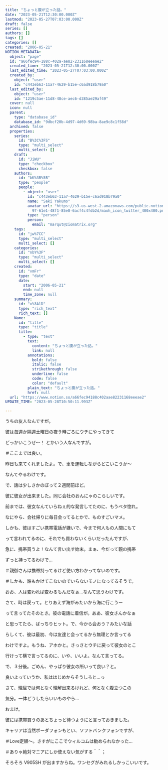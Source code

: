 ```yaml
---
title: "ちょっと腹が立った話。"
date: "2023-05-21T12:30:00.000Z"
lastmod: "2023-05-27T07:03:00.000Z"
draft: false
series: []
authors: []
tags: []
categories: []
created: "2006-05-21"
NOTION_METADATA:
  object: "page"
  id: "a66fec94-188c-402a-ae82-231168eeeae2"
  created_time: "2023-05-21T12:30:00.000Z"
  last_edited_time: "2023-05-27T07:03:00.000Z"
  created_by:
    object: "user"
    id: "c443eb63-11a7-4629-b15e-c6ad918b79a0"
  last_edited_by:
    object: "user"
    id: "1219c5ae-11d8-48ce-aec6-d385ae29af49"
  cover: null
  icon: null
  parent:
    type: "database_id"
    database_id: "9dbcf20b-4d97-4d69-98ba-8ae9c8c1f58d"
  archived: false
  properties:
    series:
      id: "B%3C%3FS"
      type: "multi_select"
      multi_select: []
    draft:
      id: "JiWU"
      type: "checkbox"
      checkbox: false
    authors:
      id: "bK%3B%5B"
      type: "people"
      people:
        - object: "user"
          id: "c443eb63-11a7-4629-b15e-c6ad918b79a0"
          name: "Saki Yakumo"
          avatar_url: "https://s3-us-west-2.amazonaws.com/public.notion-static.com/3ad1c4\
            97-61e1-48f1-85e8-6acf4c4fdb2d/maoh_icon_twitter_400x400.png"
          type: "person"
          person:
            email: "marqut@ziomatrix.org"
    tags:
      id: "jw%7CC"
      type: "multi_select"
      multi_select: []
    categories:
      id: "nbY%3F"
      type: "multi_select"
      multi_select: []
    created:
      id: "vmFr"
      type: "date"
      date:
        start: "2006-05-21"
        end: null
        time_zone: null
    summary:
      id: "x%3AlD"
      type: "rich_text"
      rich_text: []
    Name:
      id: "title"
      type: "title"
      title:
        - type: "text"
          text:
            content: "ちょっと腹が立った話。"
            link: null
          annotations:
            bold: false
            italic: false
            strikethrough: false
            underline: false
            code: false
            color: "default"
          plain_text: "ちょっと腹が立った話。"
          href: null
  url: "https://www.notion.so/a66fec94188c402aae82231168eeeae2"
UPDATE_TIME: "2023-05-28T10:50:11.993Z"

---
```

<link rel="stylesheet" href="https://cdn.jsdelivr.net/npm/katex@0.16.2/dist/katex.min.css" integrity="sha384-bYdxxUwYipFNohQlHt0bjN/LCpueqWz13HufFEV1SUatKs1cm4L6fFgCi1jT643X" crossorigin="anonymous">


うちの友人なんですが。


彼は毎週か隔週土曜日の夜９時ごろにウチにやってきて


どっかいこうぜ～！ とかいう人なんですが。


＃ここまでは良い。


昨日も来てくれましたよ。で、車を運転しながらどこいこうか～


なんてやるわけです。


で、話は少しさかのぼって２週間前ほど。


彼に彼女が出来ました。同じ会社のおんにゃのこらしいです。


前までは、彼女なんていらねぇ的な発言してたのに、もうベタ惚れ。


なにやら、会社帰りに毎日会ってるとかで、ものすごいマメ。


しかも、彼はすごい携帯電話が嫌いで、今まで何人もの人間にもて


って言われてるのに、それでも買わないくらいだったんですが、


急に、携帯買うよ！なんて言い出す始末。まぁ、今だって親の携帯


ずっと持ってるわけで…


＃親御さんは携帯持ってるけど使い方わかってないのです。


＃しかも、誰もかけてこないのでいらないモノになってるそうで。


おお、人は変われば変わるもんだなぁ…なんて思うわけです。


さて、時は戻って。とりあえず海がみたいから海に行こうー


って言ってたそのとき。彼の電話に着信が。ああ、彼女さんかなぁ


と思ってたら、ばっちりヒット。で、今から会おう？みたいな話


らしくて、彼は最初、今は友達と会ってるから無理とか言ってる


わけですよ。もうね、アホかと。さっさとウチに戻って彼女のとこ


行けって横で言ってるのに、いや、いいよ。なんて言ってる。


で、３分後。ごめん、やっぱり彼女の所いって良い？と。


良いよっていうか、私ははじめからそうしろと…っ


さて、理屈では何となく理解出来るけれど、何となく腹立つこの


気分。一体どうしたらいいものやら…


おまけ。


彼には携帯買うのあとちょっと待つようにと言っておきました。


キャリアは当然ボーダフォンもとい、ソフトバンクフォンですが、


＃Love定額～。さすがにここでウィルコムは勧められなかった…


＃ありゃ絶対マニアにしか使えない気がする＾＾；


そろそろ V905SH が出ますからね。ワンセグがみれるしかっこいいです。

